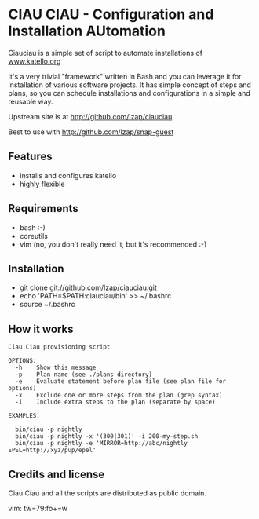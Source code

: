 CIAU CIAU - Configuration and Installation AUtomation
=====================================================

Ciauciau is a simple set of script to automate installations of www.katello.org

It's a very trivial "framework" written in Bash and you can leverage it
for installation of various software projects. It has simple concept of 
steps and plans, so you can schedule installations and configurations
in a simple and reusable way.

Upstream site is at http://github.com/lzap/ciauciau

Best to use with http://github.com/lzap/snap-guest

Features
--------

 * installs and configures katello
 * highly flexible

Requirements
------------

 * bash :-)
 * coreutils
 * vim (no, you don't really need it, but it's recommended :-)

Installation
------------

 * git clone git://github.com/lzap/ciauciau.git
 * echo 'PATH=$PATH:ciauciau/bin' >> ~/.bashrc
 * source ~/.bashrc

How it works
------------

    Ciau Ciau provisioning script

    OPTIONS:
      -h    Show this message
      -p    Plan name (see ./plans directory)
      -e    Evaluate statement before plan file (see plan file for options)
      -x    Exclude one or more steps from the plan (grep syntax)
      -i    Include extra steps to the plan (separate by space)

    EXAMPLES:

      bin/ciau -p nightly
      bin/ciau -p nightly -x '(300|301)' -i 200-my-step.sh
      bin/ciau -p nightly -e 'MIRROR=http://abc/nightly EPEL=http://xyz/pup/epel'


Credits and license
-------------------

Ciau Ciau and all the scripts are distributed as public domain.

vim: tw=79:fo+=w
